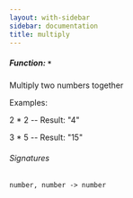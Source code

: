 ```yaml
---
layout: with-sidebar
sidebar: documentation
title: multiply
---
```


##### Function: `*`
Multiply two numbers together

Examples:

  2 * 2
  -- Result: "4"

  3 * 5
  -- Result: "15"

###### Signatures
    number, number -> number

